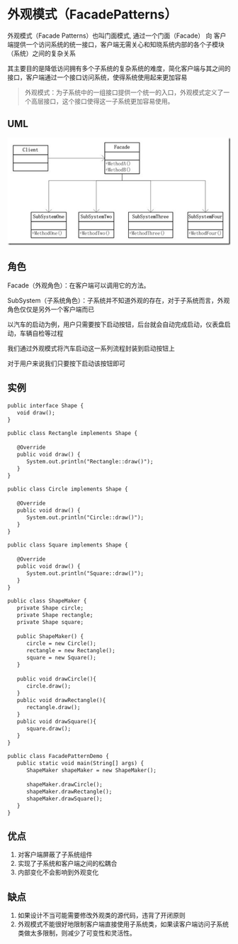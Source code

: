 # 外观模式（FacadePatterns）

外观模式（Facade Patterns）也叫门面模式, 通过一个门面（Facade） 向 客户端提供一个访问系统的统一接口，客户端无需关心和知晓系统内部的各个子模块（系统）之间的复杂关系

其主要目的是降低访问拥有多个子系统的复杂系统的难度，简化客户端与其之间的接口，客户端通过一个接口访问系统，使得系统使用起来更加容易

> 外观模式：为子系统中的一组接口提供一个统一的入口，外观模式定义了一个高层接口，这个接口使得这一子系统更加容易使用。

## UML
![](assets/5bb98211046b2.jpg)


## 角色

Facade（外观角色）：在客户端可以调用它的方法。

SubSystem（子系统角色）：子系统并不知道外观的存在，对于子系统而言，外观角色仅仅是另外一个客户端而已

以汽车的启动为例，用户只需要按下启动按钮，后台就会自动完成启动，仪表盘启动，车辆自检等过程

我们通过外观模式将汽车启动这一系列流程封装到启动按钮上

对于用户来说我们只要按下启动该按钮即可



## 实例

```
public interface Shape {
   void draw();
}
```

```
public class Rectangle implements Shape {
 
   @Override
   public void draw() {
      System.out.println("Rectangle::draw()");
   }
}
```

```
public class Circle implements Shape {
 
   @Override
   public void draw() {
      System.out.println("Circle::draw()");
   }
}
```

```
public class Square implements Shape {
 
   @Override
   public void draw() {
      System.out.println("Square::draw()");
   }
}
```

```
public class ShapeMaker {
   private Shape circle;
   private Shape rectangle;
   private Shape square;
 
   public ShapeMaker() {
      circle = new Circle();
      rectangle = new Rectangle();
      square = new Square();
   }
 
   public void drawCircle(){
      circle.draw();
   }
   public void drawRectangle(){
      rectangle.draw();
   }
   public void drawSquare(){
      square.draw();
   }
}
```

```
public class FacadePatternDemo {
   public static void main(String[] args) {
      ShapeMaker shapeMaker = new ShapeMaker();
 
      shapeMaker.drawCircle();
      shapeMaker.drawRectangle();
      shapeMaker.drawSquare();      
   }
}
```

## 优点

1. 对客户端屏蔽了子系统组件
2. 实现了子系统和客户端之间的松耦合
3. 内部变化不会影响到外观变化

## 缺点

1. 如果设计不当可能需要修改外观类的源代码，违背了开闭原则
2. 外观模式不能很好地限制客户端直接使用子系统类，如果读客户端访问子系统类做太多限制，则减少了可变性和灵活性。